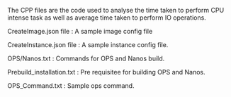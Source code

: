 The CPP files are the code used to analyse the time taken to perform CPU intense task as well as average time taken to perform IO operations.

CreateImage.json file : A sample image config file

CreateInstance.json file : A sample instance config file.

OPS/Nanos.txt : Commands for OPS and Nanos build.

Prebuild_installation.txt : Pre requisitee for building OPS and Nanos.

OPS_Command.txt : Sample ops command.
